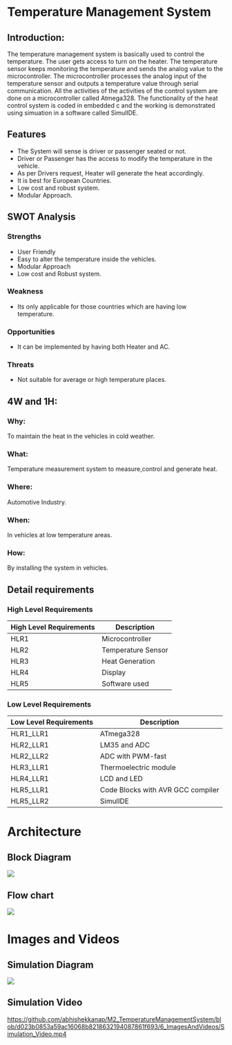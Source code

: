 # **Temperature Management System**

## **Introduction:**

The temperature management system is basically used to control the temperature. The user gets access to turn on the heater. The temperature sensor keeps monitoring the temperature and sends the analog value to the microcontroller. The microcontroller processes the analog input of the temperature sensor and outputs a temperature value through serial communication. All the activities of the activities of the control system are done on a microcontroller called Atmega328. The functionality of the heat control system is coded in embedded c and the working is demonstrated using simuation in a software called SimulIDE.

## Features
- The System will sense is driver or passenger seated or not.
- Driver or Passenger has the access to modify the temperature in the vehicle.
- As per Drivers request, Heater will generate the heat accordingly.
- It is best for European Countries.
- Low cost and robust system.
- Modular Approach.

## SWOT Analysis
### Strengths
- User Friendly
- Easy to alter the temperature inside the vehicles.
- Modular Approach
- Low cost and Robust system.

### Weakness
- Its only applicable for those countries which are having low temperature.
### Opportunities
- It can be implemented by having both Heater and AC.
### Threats
- Not suitable for average or high temperature places.

## **4W and 1H:**

### **Why:**
To maintain the heat in the vehicles in cold weather.

### **What:**
Temperature measurement system to measure,control and generate heat.

### **Where:**
Automotive Industry.

### **When:**
In vehicles at low temperature areas.

### **How:**
By installing the system in vehicles.

## Detail requirements
### High Level Requirements
| High Level Requirements      | Description |
| ----------- | ----------- |
| HLR1      | Microcontroller   |
| HLR2   | Temperature Sensor|
| HLR3   | Heat Generation|
| HLR4   | Display|
| HLR5   | Software used|

### Low Level Requirements
| Low Level Requirements      | Description |
| ----------- | ----------- |
| HLR1_LLR1      | ATmega328     |
| HLR2_LLR1   | LM35 and ADC|
| HLR2_LLR2   | ADC with PWM-fast|
| HLR3_LLR1   | Thermoelectric module|
| HLR4_LLR1   |LCD and LED|
| HLR5_LLR1   | Code Blocks with AVR GCC compiler |
| HLR5_LLR2   | SimulIDE |

# Architecture
## Block Diagram
![](https://github.com/abhishekkanap/M2_TemperatureManagementSystem/blob/862960bcad2a7888f4481df7a3ac0a4addff5358/2_Architecture/Block_Diagram.jpg)
## Flow chart
![](https://github.com/abhishekkanap/M2_TemperatureManagementSystem/blob/862960bcad2a7888f4481df7a3ac0a4addff5358/2_Architecture/Flow_Chart.jpg)

# Images and Videos
## Simulation Diagram
![](https://github.com/abhishekkanap/M2_TemperatureManagementSystem/blob/e5f9519f4530753fe126f34b62559c19980d9992/6_ImagesAndVideos/Simulation_Diagram.png)
## Simulation Video
https://github.com/abhishekkanap/M2_TemperatureManagementSystem/blob/d023b0853a59ac16068b8218632194087861f693/6_ImagesAndVideos/Simulation_Video.mp4


